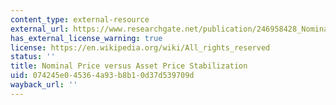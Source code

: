 ```yaml
---
content_type: external-resource
external_url: https://www.researchgate.net/publication/246958428_Nominal_Price_versus_Asset_Price_Stabilization
has_external_license_warning: true
license: https://en.wikipedia.org/wiki/All_rights_reserved
status: ''
title: Nominal Price versus Asset Price Stabilization
uid: 074245e0-4536-4a93-b8b1-0d37d539709d
wayback_url: ''
---
```

